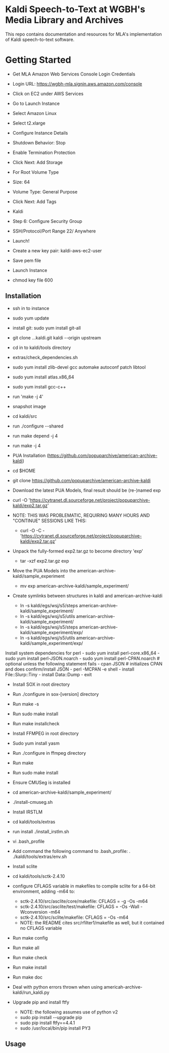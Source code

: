 # Kaldi Speech-to-Text at WGBH's Media Library and Archives

This repo contains documentation and resources for MLA's implementation of Kaldi speech-to-text software.

# Getting Started

- Get MLA Amazon Web Services Console Login Credentials
- Login URL: https://wgbh-mla.signin.aws.amazon.com/console
- Click on EC2 under AWS Services
- Go to Launch Instance
- Select Amazon Linux
- Select t2.xlarge
- Configure Instance Details
- Shutdown Behavior: Stop
- Enable Termination Protection
- Click Next: Add Storage
- For Root Volume Type
- Size: 64
- Volume Type: General Purpose
- Click Next: Add Tags
- Kaldi
- Step 6: Configure Security Group
- SSH/Protocol/Port Range 22/ Anywhere
- Launch!

- Create a new key pair: kaldi-aws-ec2-user
- Save pem file
- Launch Instance
- chmod key file 600

## Installation

- ssh in to instance
- sudo yum update
- install git: sudo yum install git-all
- git clone ...kaldi.git kaldi --origin upstream
- cd in to kaldi/tools directory
- extras/check_dependencies.sh
- sudo yum install zlib-devel gcc automake autoconf patch libtool
- sudo yum install atlas.x86_64
- sudo yum install gcc-c++
- run 'make -j 4'
- snapshot image
- cd kaldi/src
- run ./configure --shared
- run make depend -j 4
- run make -j 4


-  PUA Installation (https://github.com/popuparchive/american-archive-kaldi)
  - cd $HOME
  - git clone https://github.com/popuparchive/american-archive-kaldi
  
  - Download the latest PUA Models, final result should be (re-)named exp
  - curl -O 'https://cytranet.dl.sourceforge.net/project/popuparchive-kaldi/exp2.tar.gz'
  - NOTE:  THIS WAS PROBLEMATIC, REQUIRING MANY HOURS AND "CONTINUE" SESSIONS LIKE THIS:
    - curl -O -C  - 'https://cytranet.dl.sourceforge.net/project/popuparchive-kaldi/exp2.tar.gz'
  - Unpack the fully-formed exp2.tar.gz to become directory 'exp'
    - tar -xzf exp2.tar.gz exp
    
 
- Move the PUA Models into the american-archive-kaldi/sample_experiment
  - mv exp american-archive-kaldi/sample_experiment/

 - Create symlinks between structures in kaldi and american-archive-kaldi
    - ln -s kaldi/egs/wsj/s5/steps american-archive-kaldi/sample_experiment/
    - ln -s kaldi/egs/wsj/s5/utils american-archive-kaldi/sample_experiment/
    - ln -s kaldi/egs/wsj/s5/steps american-archive-kaldi/sample_experiment/exp/
    - ln -s kaldi/egs/wsj/s5/utils american-archive-kaldi/sample_experiment/exp/
    
  Install system dependencies for perl
    - sudo yum install perl-core.x86_64
    - sudo yum install perl-JSON.noarch
    - sudo yum install perl-CPAN.noarch # optional unless the following statement fails
    - cpan JSON # initializes CPAN and does confirm/install JSON
    - perl -MCPAN -e shell
      - install File::Slurp::Tiny
      - install Data::Dump
      - exit
  
  
  - Install SOX in root directory
  - Run ./configure in sox-[version] directory
  - Run make -s
  - Run sudo make install
  - Run make installcheck

  - Install FFMPEG in root directory
  - Sudo yum install yasm
  - Run ./configure in ffmpeg directory
  - Run make
  - Run sudo make install

  - Ensure CMUSeg is installed 
  - cd american-archive-kaldi/sample_experiment/
  - ./install-cmuseg.sh 

  - Install IRSTLM
  - cd kaldi/tools/extras
  - run install ./install_irstlm.sh
  - vi .bash_profile
  - Add command the following command to .bash_profile:     . ./kaldi/tools/extras/env.sh
  
  - Install sclite
  - cd kaldi/tools/sctk-2.4.10
  - configure CFLAGS variable in makefiles to compile sclite for a 64-bit environment, adding -m64 to:
      - sctk-2.4.10/src/asclite/core/makefile:  CFLAGS = -g -Os -m64
      - sctk-2.4.10/src/asclite/test/makefile:  CFLAGS = -Os  -Wall -Wconversion -m64
      - sctk-2.4.10/src/sclite/makefile:  CFLAGS = -Os -m64
      - NOTE: the README cites src/rfilter1/makefile as well, but it contained no CFLAGS variable
  - Run make config
  - Run make all
  - Run make check
  - Run make install
  - Run make doc


- Deal with python errors thrown when using americah-archive-kaldi/run_kaldi.py 
- Upgrade pip and install ftfy
  - NOTE:  the following assumes use of python v2
  - sudo pip install --upgrade pip
  - sudo pip install ftfy==4.4.1
  - sudo /usr/local/bin/pip install PY3


## Usage


